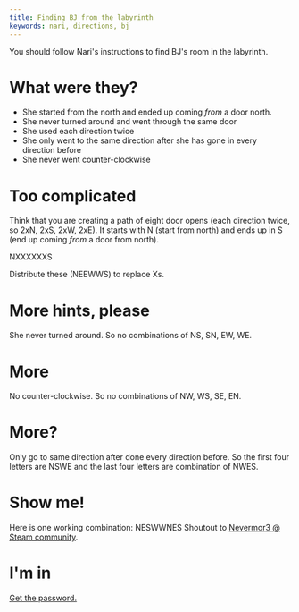 ```yaml
---
title: Finding BJ from the labyrinth
keywords: nari, directions, bj
---
```


You should follow Nari's instructions to find BJ's room in the labyrinth.

# What were they?
 - She started from the north and ended up coming _from_ a door north.
 - She never turned around and went through the same door
 - She used each direction twice
 - She only went to the same direction after she has gone in every direction before
 - She never went counter-clockwise

# Too complicated
Think that you are creating a path of eight door opens (each direction twice, so 2xN, 2xS, 2xW, 2xE). It starts with N (start from north) and ends up in S (end up coming _from_ a door from north).

NXXXXXXS

Distribute these (NEEWWS) to replace Xs.

# More hints, please
She never turned around. So no combinations of NS, SN, EW, WE.

# More
No counter-clockwise. So no combinations of NW, WS, SE, EN.

# More?
Only go to same direction after done every direction before. So the first four letters are NSWE and the last four letters are combination of NWES.

# Show me!
Here is one working combination: NESWWNES
Shoutout to [Nevermor3 @ Steam community](https://steamcommunity.com/app/1373430/discussions/0/3013431044287639076/#c3013431044289829046).

# I'm in
[Get the password.](015-bj.md)
